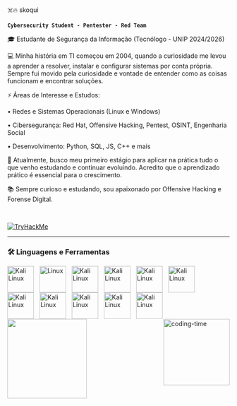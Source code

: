  ☠️🔥 skoqui

**`Cybersecurity Student - Pentester - Red Team`**

🎓 Estudante de Segurança da Informação (Tecnólogo - UNIP 2024/2026) 

💻 Minha história em TI começou em 2004, quando a curiosidade me levou a aprender a resolver, instalar e configurar sistemas por conta própria. Sempre fui movido pela curiosidade e vontade de entender como as coisas funcionam e encontrar soluções.

⚡ Áreas de Interesse e Estudos:

• Redes e Sistemas Operacionais (Linux e Windows)

• Cibersegurança: Red Hat, Offensive Hacking, Pentest, OSINT, Engenharia Social

• Desenvolvimento: Python, SQL, JS, C++ e mais

🚀 Atualmente, busco meu primeiro estágio para aplicar na prática tudo o que venho estudando e continuar evoluindo. Acredito que o aprendizado prático é essencial para o crescimento.

📚 Sempre curioso e estudando, sou apaixonado por Offensive Hacking e Forense Digital.

<br/>

<p align="left">
    <a href="https://tryhackme.com/r/p/skoqui">
        <img 
            alt="TryHackMe" 
            title="Vamos Jogar!" 
            src="https://img.shields.io/badge/TryHackMe-A4373A?style=for-the-badge&logo=microsoft-access&logoColor=white"
        />
    </a>


---

### 🛠️ Linguagens e Ferramentas


<img 
    align="left" 
    alt="Kali Linux"
    title="RED HAT" 
    width="60px" 
    style="padding-right: 10px;" 
    src="https://cdn.jsdelivr.net/gh/devicons/devicon@latest/icons/redhat/redhat-original-wordmark.svg" 
/>

<img 
    align="left" 
    alt="Linux"
    title="Linux" 
    width="60px" 
    style="padding-right: 10px;" 
    src="https://cdn.jsdelivr.net/gh/devicons/devicon@latest/icons/linux/linux-original.svg" 
/>

<img 
    align="left" 
    alt="Kali Linux"
    title="Windows11" 
    width="60px" 
    style="padding-right: 10px;" 
    src="https://cdn.jsdelivr.net/gh/devicons/devicon@latest/icons/windows11/windows11-original.svg" 
/>

<img 
    align="left" 
    alt="Kali Linux"
    title="Python" 
    width="60px" 
    style="padding-right: 10px;" 
    src="https://cdn.jsdelivr.net/gh/devicons/devicon@latest/icons/python/python-original.svg" 
/>

<img 
    align="left" 
    alt="Kali Linux"
    title="Bash" 
    width="60px" 
    style="padding-right: 10px;" 
    src="https://cdn.jsdelivr.net/gh/devicons/devicon@latest/icons/bash/bash-original.svg" 
/>

<img 
    align="left" 
    alt="Kali Linux"
    title="HTML5" 
    width="60px" 
    style="padding-right: 10px;" 
    src="https://cdn.jsdelivr.net/gh/devicons/devicon@latest/icons/html5/html5-original-wordmark.svg" 
/>

<img 
    align="left" 
    alt="Kali Linux"
    title="MYSQL" 
    width="60px" 
    style="padding-right: 10px;" 
    src="https://cdn.jsdelivr.net/gh/devicons/devicon@latest/icons/mysql/mysql-original.svg" 
/>

<img 
    align="left" 
    alt="Kali Linux"
    title="POSTGRESQL" 
    width="60px" 
    style="padding-right: 10px;" 
    src="https://cdn.jsdelivr.net/gh/devicons/devicon@latest/icons/postgresql/postgresql-original.svg" 
/>

<img 
    align="left" 
    alt="Kali Linux"
    title="APACHE" 
    width="60px" 
    style="padding-right: 10px;" 
    src="https://cdn.jsdelivr.net/gh/devicons/devicon@latest/icons/apache/apache-original.svg" 
/>

<img 
    align="left" 
    alt="Kali Linux"
    title="JS" 
    width="60px" 
    style="padding-right: 10px;" 
    src="https://cdn.jsdelivr.net/gh/devicons/devicon@latest/icons/javascript/javascript-original.svg" 
/>
<img 
    align="left" 
    alt="Kali Linux"
    title="C++" 
    width="60px" 
    style="padding-right: 10px;" 
    src="https://cdn.jsdelivr.net/gh/devicons/devicon@latest/icons/cplusplus/cplusplus-original.svg" 
/>




<br/>
<br/>
<br/>
<br/>
<br/>
<div>
  
  <img  height="180em" src="https://github-readme-stats.vercel.app/api?username=skoqui&show_icons=true&theme=dracula&include_all_commits=true&count_private=true"/>
  <img align="right" height="150" alt="coding-time" src="https://user-images.githubusercontent.com/74038190/229223156-0cbdaba9-3128-4d8e-8719-b6b4cf741b67.gif">
</div>
<br>
